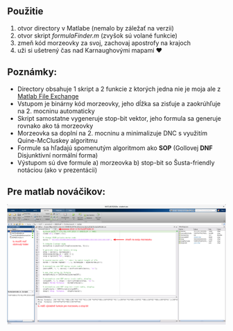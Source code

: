 ## Použitie
1. otvor directory v Matlabe (nemalo by záležať na verzii)
2. otvor skript *formulaFinder.m* (zvyšok sú volané funkcie)
3. zmeň kód morzeovky za svoj, zachovaj apostrofy na krajoch
4. uži si ušetrený čas nad Karnaughovými mapami :heart:

## Poznámky:
- Directory obsahuje 1 skript a 2 funkcie z ktorých jedna nie je moja ale z [Matlab File Exchange](https://www.mathworks.com/matlabcentral/fileexchange/37118-mintruthtable-tt-flags)
- Vstupom je binárny kód morzeovky, jeho dĺžka sa zisťuje a zaokrúhľuje na 2. mocninu automaticky
- Skript samostatne vygeneruje stop-bit vektor, jeho formula sa generuje rovnako ako tá morzeovky
- Morzeovka sa doplní na 2. mocninu a minimalizuje DNC s využitím Quine-McCluskey algoritmu
- Formule sa hľadajú spomenutým algoritmom ako **SOP** (Gollovej **DNF** Disjunktivní normální forma)
- Výstupom sú dve formule a) morzeovka b) stop-bit so Šusta-friendly notáciou (ako v prezentácii)

## Pre matlab nováčikov:
![matlab help](https://github.com/gaibinus/CTU-FEL-B0B35LSP-HW01matlab/blob/master/matlabHowTo.png)
